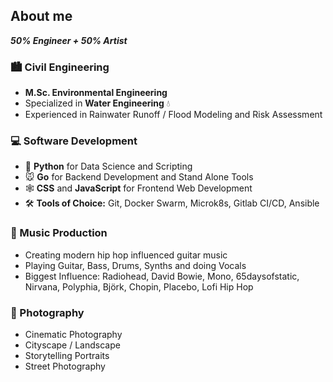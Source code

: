 ## About me

***50% Engineer + 50% Artist***

### :cityscape: Civil Engineering

- **M.Sc. Environmental Engineering**
- Specialized in **Water Engineering** :droplet: 
- Experienced in Rainwater Runoff / Flood Modeling and Risk Assessment


### :computer: Software Development

- :snake: **Python** for Data Science and Scripting
- :mouse: **Go** for Backend Development and Stand Alone Tools
- :spider_web: **CSS** and **JavaScript** for Frontend Web Development
- :hammer_and_wrench: **Tools of Choice:** Git, Docker Swarm, Microk8s, Gitlab CI/CD, Ansible


### :musical_note: Music Production

- Creating modern hip hop influenced guitar music
- Playing Guitar, Bass, Drums, Synths and doing Vocals
- Biggest Influence: Radiohead, David Bowie, Mono, 65daysofstatic, Nirvana, Polyphia, Björk, Chopin, Placebo, Lofi Hip Hop


### :camera_flash: Photography

- Cinematic Photography
- Cityscape / Landscape
- Storytelling Portraits
- Street Photography
